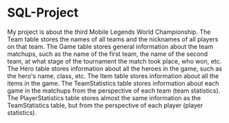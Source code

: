 # SQL-Project
My project is about the third Mobile Legends World Championship.
The Team table stores the names of all teams and the nicknames of all players on that team.
The Game table stores general information about the team matchups, such as the name of the first team, the name of the second team, at what stage of the tournament the match took place, who won, etc.
The Hero table stores information about all the heroes in the game, such as the hero's name, class, etc.
The Item table stores information about all the items in the game.
The TeamStatistics table stores information about each game in the matchups from the perspective of each team (team statistics).
The PlayerStatistics table stores almost the same information as the TeamStatistics table, but from the perspective of each player (player statistics).
